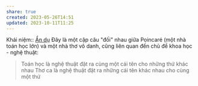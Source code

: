 ```yaml
---
share: true
created: 2023-05-26T14:51
updated: 2023-10-11T11:25
---
```

Khái niệm:: [Ẩn dụ](../../../%CE%9E%20Kh%C3%A1i%20ni%E1%BB%87m/%E1%BA%A8n%20d%E1%BB%A5.md)
Đây là một cặp câu "đối" nhau giữa Poincaré (một nhà toán học lớn) và một nhà thơ vô danh, cũng liên quan đến chủ đề khoa học - nghệ thuật:
> Toán học là nghệ thuật đặt ra cùng một cái tên cho những thứ khác nhau
> Thơ ca là nghệ thuật đặt ra những cái tên khác nhau cho cùng một thứ
